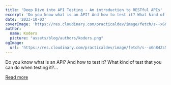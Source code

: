 ```yaml
---
title: 'Deep Dive into API Testing - An introduction to RESTful APIs'
excerpt: 'Do you know what is an API? And how to test it? What kind of test that you can do when testing it?...'
date: '2023-10-03'
coverImage: 'https://res.cloudinary.com/practicaldev/image/fetch/s--xGn84Zs5--/c_imagga_scale,f_auto,fl_progressive,h_420,q_auto,w_1000/https://dev-to-uploads.s3.amazonaws.com/uploads/articles/71k4470671werw4oavr2.png'
author:
  name: Koders
  picture: "assets/blog/authors/koders.png"
ogImage:
  url: 'https://res.cloudinary.com/practicaldev/image/fetch/s--xGn84Zs5--/c_imagga_scale,f_auto,fl_progressive,h_420,q_auto,w_1000/https://dev-to-uploads.s3.amazonaws.com/uploads/articles/71k4470671werw4oavr2.png'
---
```


Do you know what is an API? And how to test it? What kind of test that you can do when testing it?...

[Read more](https://dev.to/m4rri4nne/deep-dive-into-api-testing-an-introduction-to-restful-apis-62o)
